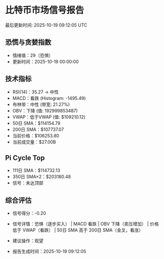 # 比特币市场信号报告

最后更新时间: 2025-10-19 09:12:05 UTC

## 恐慌与贪婪指数
- 情绪值：29（恐惧）
- 更新时间：2025-10-19 00:00:00

## 技术指标
- RSI(14)：35.27 → 中性
- MACD：看跌 (Histogram: -1495.49)
- 布林带：中性 (带宽: 21.27%)
- OBV：下降 (值: 192999853487)
- VWAP：低于VWAP (值: $109210.12)
- 50日 SMA：$114154.79
- 200日 SMA：$107737.07
- 当前价格：$106253.80
- 当前成交量：$27.00B

## Pi Cycle Top
- 111日 SMA：$114732.13
- 350日 SMA×2：$203180.48
- 信号：未达顶部

## 综合评估
- 信号得分：-0.20
- 信号详情：恐惧（逐步买入） | MACD 看跌 | OBV 下降（卖压增加） | 价格低于 VWAP（看跌） | 50日 SMA 高于 200日 SMA（金叉，看涨）
- 建议操作：观望

- 报告生成时间：2025-10-19 09:12:05